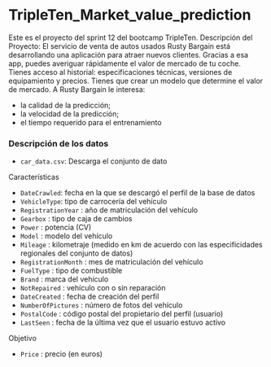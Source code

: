 # TripleTen_Market_value_prediction

Este es el proyecto del sprint 12 del bootcamp TripleTen.
Descripción del Proyecto:
El servicio de venta de autos usados Rusty Bargain está desarrollando una aplicación para atraer nuevos clientes. Gracias a esa app, puedes averiguar rápidamente el valor de mercado de tu coche. Tienes acceso al historial: especificaciones técnicas, versiones de equipamiento y precios. Tienes que crear un modelo que determine el valor de mercado.
A Rusty Bargain le interesa:
- la calidad de la predicción;
- la velocidad de la predicción;
- el tiempo requerido para el entrenamiento

### Descripción de los datos

- `car_data.csv`: Descarga el conjunto de dato

Características

- `DateCrawled`: fecha en la que se descargó el perfil de la base de datos
- `VehicleType`: tipo de carrocería del vehículo
- `RegistrationYear` : año de matriculación del vehículo
- `Gearbox` : tipo de caja de cambios
- `Power` : potencia (CV)
- `Model` : modelo del vehículo
- `Mileage` : kilometraje (medido en km de acuerdo con las especificidades regionales del conjunto de datos)
- `RegistrationMonth` : mes de matriculación del vehículo
- `FuelType` :  tipo de combustible
- `Brand` : marca del vehículo
- `NotRepaired` : vehículo con o sin reparación
- `DateCreated` : fecha de creación del perfil
- `NumberOfPictures` : número de fotos del vehículo
- `PostalCode` : código postal del propietario del perfil (usuario)
- `LastSeen` : fecha de la última vez que el usuario estuvo activo

Objetivo

- `Price` : precio (en euros)
